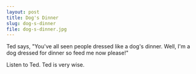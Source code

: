```yaml
---
layout: post
title: Dog's Dinner
slug: dog-s-dinner
file: dog-s-dinner.jpg
---
```


<p>Ted says, &quot;You&#39;ve all seen people dressed like a dog&#39;s dinner.
Well, I&#39;m a dog dressed for dinner so feed me now please!&quot;</p>

<p>Listen to Ted.
Ted is very wise.</p>